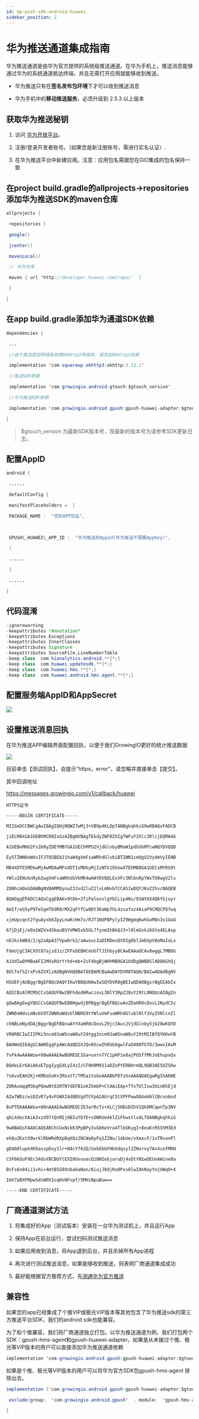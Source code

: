 ```yaml
---
id: mp-push-sdk-android-huawei
sidebar_position: 2
---
```


# 华为推送通道集成指南

华为推送通道是由华为官方提供的系统级推送通道。在华为手机上，推送消息能够通过华为的系统通道抵达终端，并且无需打开应用就能够收到推送。

* 华为推送只有在**签名发布包环境**下才可以收到推送消息
    
* 华为手机中的**移动推送服务**，必须升级到 2.5.3 以上版本
    

## 获取华为推送秘钥[](#1-huo-qu-hua-wei-tui-song-mi-yue)

1.  访问 [华为开放平台](http://developer.huawei.com/)。
    
2.  注册/登录开发者账号。（如果您是新注册账号，需进行实名认证）.
    
3.  在华为推送平台中新建应用。注意：应用包名需跟您在GIO集成的包名保持一致
    

## 在project build.gradle的allprojects->repositories添加华为推送SDK的maven仓库[](#2-zai-project-buildgradle-de-allprojectsrepositories-tian-jia-hua-wei-tui-song-sdk-de-maven-cang-ku)

```java
allprojects {

 repositories {

 google()

 jcenter()

 mavenLocal()

 // 华为仓库

 maven { url 'http://developer.huawei.com/repo/'  }

 }

}
```


## 在app build.gradle添加华为通道SDK依赖[](#3-zai-app-buildgradle-tian-jia-hua-wei-tong-dao-sdk-yi-lai)

```java
dependencies {

 ...

 //由于推送底层网络库依赖OkHttp3网络库，请添加OkHttp3依赖

 implementation 'com.squareup.okhttp3:okhttp:3.12.1'

 //推送SDK依赖

 implementation 'com.growingio.android:gtouch:$gtouch_version'

 //华为推送SDK依赖

 implementation 'com.growingio.android.gpush:gpush-huawei-adapter:$gtouch_version'

}
```

> $gtouch_version 为最新SDK版本号，现最新的版本号为请参考SDK更新日志。

## 配置AppID[](#4-pei-zhi-appid)

```java
android {

 ......

 defaultConfig {

 manifestPlaceholders =  [

 PACKAGE_NAME :  "您的APP包名",

​

 GPUSH\_HUAWEI\_APP_ID :  "华为推送的AppId(华为推送不需要AppKey)",

 ]

 ......

 }

 ......

}
```


## 代码混淆[](#5-dai-ma-hun-xiao)

```java
-ignorewarning
-keepattributes *Annotation*
-keepattributes Exceptions
-keepattributes InnerClasses
-keepattributes Signature
-keepattributes SourceFile,LineNumberTable
-keep class  com.hianalytics.android.**{*;}
-keep class  com.huawei.updatesdk.**{*;}
-keep class  com.huawei.hms.**{*;}
-keep class  com.huawei.android.hms.agent.**{*;}
```


## 配置服务端AppID和AppSecret[](#6-pei-zhi-fu-wu-duan-appid-he-appsecret)

![](https://gblobscdn.gitbook.com/assets%2F-M2qbZInaXgdm8kkNosp%2F-MDJ-ZKn0jRNemBrFmfQ%2F-MDJ3NXCRBiU5iOQXSFh%2Fimage.png?alt=media&token=4af9164c-9e97-4263-93ea-640f6acb9b40)


## 设置推送消息回执[](#7-she-zhi-tui-song-xiao-xi-hui-zhi)

在华为推送APP编辑界面配置回执，以便于我们GrowingIO更好的统计推送数据

![](https://gblobscdn.gitbook.com/assets%2F-M2qbZInaXgdm8kkNosp%2F-MDJ-ZKn0jRNemBrFmfQ%2F-MDJ3pq_ZBi2i1sLInQA%2Fimage.png?alt=media&token=0657ab2d-ec99-4e4b-a1ef-55a88c37afd3)

目前单击【测试回执】，会提示“https，error"，请忽略并直接单击【提交】。

其中回调地址

https://messages.growingio.com/v1/callback/huawei

```
HTTPS证书

-----BEGIN CERTIFICATE-----

MIIGeDCCBWCgAwIBAgIQHjNQWZ7wMj3+VB9p4KLDpTANBgkqhkiG9w0BAQsFADCB

jzELMAkGA1UEBhMCR0IxGzAZBgNVBAgTEkdyZWF0ZXIgTWFuY2hlc3RlcjEQMA4G

A1UEBxMHU2FsZm9yZDEYMBYGA1UEChMPU2VjdGlnbyBMaW1pdGVkMTcwNQYDVQQD

Ey5TZWN0aWdvIFJTQSBEb21haW4gVmFsaWRhdGlvbiBTZWN1cmUgU2VydmVyIENB

MB4XDTE5MDkwMjAwMDAwMFoXDTIxMDkyMjIzNTk1OVowXTEhMB8GA1UECxMYRG9t

YWluIENvbnRyb2wgVmFsaWRhdGVkMR4wHAYDVQQLExVFc3NlbnRpYWxTU0wgV2ls

ZGNhcmQxGDAWBgNVBAMMDyouZ3Jvd2luZ2lvLmNvbTCCASIwDQYJKoZIhvcNAQEB

BQADggEPADCCAQoCggEBAKv9tDk+2fiPalexslgYbCLip4Ns/91Wt6X4Q6fGjuyr

8mIf/eG5yP9TeSgmTDdR8rMX2qFYfCw8Dt3KaWpfhL4zsafoz4AiaP9CMQCP8fwq

xjmUpcqnt2fguAyxbkZpyLnwKcHm7x/RJT1NdPBPylyIZ9WgmqKwhGoM8n3v1UaU

67jDjEj/eEm1WZVx45bauBSYVMW5xb5UL7fynmIhBkQJ3+l0lmGxki6Gte4ELAsp

nDJkckWBd/2/g2a8pA37VpwDrk2/aAwsucZaDIRDeuOtDIg0blJmbVpV0oMaIoLx

FdeUjgC3ACXOt87ajzdJz/ZFFobEBHCeUGf7JIhbyy8CAwEAAaOCAv8wggL7MB8G

A1UdIwQYMBaAFI2MXsRUrYrhd+mb+ZsF4bgBjWHhMB0GA1UdDgQWBBSlAD8AGhQj

8OlfefSZrxPv6ZVXlzAOBgNVHQ8BAf8EBAMCBaAwDAYDVR0TAQH/BAIwADAdBgNV

HSUEFjAUBggrBgEFBQcDAQYIKwYBBQUHAwIwSQYDVR0gBEIwQDA0BgsrBgEEAbIx

AQICBzAlMCMGCCsGAQUFBwIBFhdodHRwczovL3NlY3RpZ28uY29tL0NQUzAIBgZn

gQwBAgEwgYQGCCsGAQUFBwEBBHgwdjBPBggrBgEFBQcwAoZDaHR0cDovL2NydC5z

ZWN0aWdvLmNvbS9TZWN0aWdvUlNBRG9tYWluVmFsaWRhdGlvblNlY3VyZVNlcnZl

ckNBLmNydDAjBggrBgEFBQcwAYYXaHR0cDovL29jc3Auc2VjdGlnby5jb20wKQYD

VR0RBCIwIIIPKi5ncm93aW5naW8uY29tgg1ncm93aW5naW8uY29tMIIBfQYKKwYB

BAHWeQIEAgSCAW0EggFpAWcAdQD2XJQv0XcwIhRUGAgwlFaO400TGTO/3wwvIAvM

TvFk4wAAAWzw+80wAAAEAwBGMEQCIGa+uxrn7YC1pHF1e8ajPOSffMhJoEhupvQx

BQdeLEr6AiA6xE7pgIygEdLyI4zI/CF0H9M911aDZoPYERBHrmQL9QB3AESUZS6w

7s6vxEAH2Kj+KMDa5oK+2MsxtT/TM5a1toGoAAABbPD7zUsAAAQDAEgwRgIhAKWE

Z0RAxmqqM3bqPQmwNt02RTN7dEFB1xKZVmbP+CtAAiEAp+TfxTUlIxw3UinKhEjd

AZw7WDz/wiDZvR7y4vFGWXIAdQBVgdTCFpA2AUrqC5tXPFPwwOQ4eHAlCBcvo6od

BxPTDAAAAWzw+80nAAAEAwBGMEQCIE3arRcTs+XLCj5HDiDZhV1QkOMCqwnTp3NV

qkLXdecXAiA3xzd97tQnMIj6BIuYbfE+sONRUe4klZiFhwstlx4LTDANBgkqhkiG

9w0BAQsFAAOCAQEARChCUxNikK3PpBPy3vGbKeVra4TlbGKygI+8eaKrR5ShM3Ed

ehQuZKxtX0wrklRbWRdRXpBqXOz2NCWa8yFq1Z2Nu/14bUe/vXmxcF/1xTRvanPl

gD4bDlupkXK6asspDvy1lr+N4cYf63Q/UxkEbGFHbXdqsylZZNxrvy7Ax4cofMRN

CSF6KduF9Er34duYBCBUYlEXI0UvuuecQ1BWIebjaruDj4vDtYN1wOEUoAWine0a

BcFs6n04ii1vhi+4mtB5G9XnbakaNan/8iujJ8djRa9Pxs8lwIAhNayYnjUWqO+X

ImV7pBXFMpwSdsW0X1cqHsNFvpf/5MHiNpuBuw==

-----END CERTIFICATE-----
```


## 厂商通道测试方法[](#8-chang-shang-tong-dao-ce-shi-fang-fa)

1.  将集成好的App（测试版本）安装在一台华为测试机上，并且运行App
    
2.  保持App在前台运行，尝试扫码测试推送消息
    
3.  如果应用收到消息，将App退到后台，并且杀掉所有App进程
    
4.  再次进行测试推送消息，如果能够收到推送，则表明厂商通道集成成功
    
5.  最好能根据官方推荐方式，先[测通华为官方推送](https://developer.huawei.com/consumer/cn/doc/development/HMS-Guides/push-console)​
    

## 兼容性[](#9-jian-rong-xing)

如果您的app已经集成了个推VIP或极光VIP版本等其他包含了华为推送sdk的第三方推送平台SDK，我们的android sdk也能兼容。

为了和个推兼容，我们将厂商通道独立打包。以华为推送通道为例，我们打包两个SDK：gpush-hms-agent和gpush-huawei-adapter。如果是从未接过个推、极光等VIP版本的用户可以直接添加华为推送通道依赖

```java
implementation 'com.growingio.android.gpush:gpush-huawei-adapter:$gtouch_version'
```

如果是个推、极光等VIP版本的用户可以将华为官方SDK包gpush-hms-agent 排除出去。

```java
implementation ('com.growingio.android.gpush:gpush-huawei-adapter:$gtouch_version'){

 exclude(group:  'com.growingio.android.gpush'  , module:  'gpush-hms-agent')

}
```
